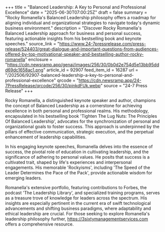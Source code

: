 +++
title = "Balanced Leadership: A Key to Personal and Professional Excellence"
date = "2025-06-30T07:00:25Z"
draft = false
summary = "Rocky Romanella's Balanced Leadership philosophy offers a roadmap for aligning individual and organizational strategies to navigate today's dynamic business environment."
description = "Discover Rocky Romanella's Balanced Leadership approach for business and personal success, featuring actionable insights from his bestselling book and keynote speeches."
source_link = "https://www.24-7pressrelease.com/press-release/524403/great-dialogue-and-important-questions-from-audiences-offered-by-top-motivational-speaker-and-bestselling-author-rocky-romanella"
enclosure = "https://cdn.newsramp.app/genai/images/256/30/0b0d2e754d5e13bb95ddd69dc1658ac1.png"
article_id = 92907
feed_item_id = 16287
url = "/202506/92907-balanced-leadership-a-key-to-personal-and-professional-excellence"
qrcode = "https://cdn.newsramp.app/24-7PressRelease/qrcode/256/30/pinkdFUk.webp"
source = "24-7 Press Release"
+++

<p>Rocky Romanella, a distinguished keynote speaker and author, champions the concept of Balanced Leadership as a cornerstone for achieving excellence in both personal and professional realms. His methodology, encapsulated in his bestselling book 'Tighten The Lug Nuts: The Principles Of Balanced Leadership', advocates for the synchronization of personal and organizational goals to foster success. This approach is underpinned by the pillars of effective communication, strategic execution, and the perpetual enhancement of leadership capabilities.</p><p>In his engaging keynote speeches, Romanella delves into the essence of success, the pivotal role of education in cultivating leadership, and the significance of adhering to personal values. He posits that success is a cultivated trait, shaped by life's experiences and interpersonal engagements. His memorable 'Rockyisms', including 'The Speed of the Leader Determines the Pace of the Pack', provide actionable wisdom for emerging leaders.</p><p>Romanella's extensive portfolio, featuring contributions to Forbes, the podcast 'The Leadership Library', and specialized training programs, serves as a treasure trove of knowledge for leaders across the spectrum. His insights are especially pertinent in the current era of swift technological advancements and shifting business paradigms, where adaptability and ethical leadership are crucial. For those seeking to explore Romanella's leadership philosophy further, <a href='https://3sixtymanagementservices.com' rel='nofollow' target='_blank'>https://3sixtymanagementservices.com</a> offers a comprehensive resource.</p>